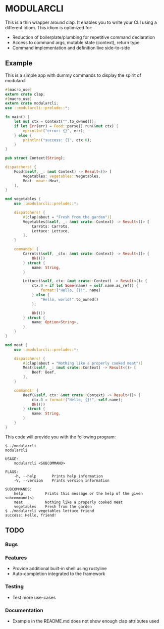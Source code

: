 # MODULARCLI

This is a thin wrapper around clap. It enables you to write your CLI using a
different idiom. This idiom is optimized for:

 - Reduction of boilerplate/plumbing for repetitive command declaration
 - Access to command args, mutable state (context), return type
 - Command implementation and definition live side-to-side

## Example

This is a simple app with dummy commands to display the spirit of modularcli.

```rust
#[macro_use]
extern crate clap;
#[macro_use]
extern crate modularcli;
use ::modularcli::prelude::*;

fn main() {
    let mut ctx = Context("".to_owned());
    if let Err(err) = Food::parse().run(&mut ctx) {
        eprintln!("error: {}", err);
    } else {
        println!("success: {}", ctx.0);
    }
}

pub struct Context(String);

dispatchers! {
    Food(&self, _: &mut Context) -> Result<()> [
        Vegetables: vegetables::Vegetables,
        Meat: meat::Meat,
    ],
}

mod vegetables {
    use ::modularcli::prelude::*;

    dispatchers! {
        #[clap(about = "Fresh from the garden")]
        Vegetables(&self, _: &mut crate::Context) -> Result<()> [
            Carrots: Carrots,
            Lettuce: Lettuce,
        ],
    }

    commands! {
        Carrots(&self, _ctx: &mut crate::Context) -> Result<()> {
            Ok(())
        } struct {
            name: String,
        }

        Lettuce(&self, ctx: &mut crate::Context) -> Result<()> {
            ctx.0 = if let Some(name) = self.name.as_ref() {
                format!("Hello, {}!", name)
            } else {
                "Hello, world!".to_owned()
            };

            Ok(())
        } struct {
            name: Option<String>,
        }
    }
}

mod meat {
    use ::modularcli::prelude::*;

    dispatchers! {
        #[clap(about = "Nothing like a properly cooked meat")]
        Meat(&self, _: &mut crate::Context) -> Result<()> [
            Beef: Beef,
        ],
    }

    commands! {
        Beef(&self, ctx: &mut crate::Context) -> Result<()> {
            ctx.0 = format!("Hello, {}!", self.name);
            Ok(())
        } struct {
            name: String,
        }
    }
}
```

This code will provide you with the following program:

```
$ ./modularcli
modularcli

USAGE:
    modularcli <SUBCOMMAND>

FLAGS:
    -h, --help       Prints help information
    -V, --version    Prints version information

SUBCOMMANDS:
    help          Prints this message or the help of the given subcommand(s)
    meat          Nothing like a properly cooked meat
    vegetables    Fresh from the garden
$ ./modularcli vegetables lettuce friend
success: Hello, friend!
```

## TODO

### Bugs

### Features

 - Provide additional built-in shell using rustyline
 - Auto-completion integrated to the framework

### Testing

 - Test more use-cases

### Documentation

 - Example in the README.md does not show enough clap attributes used
